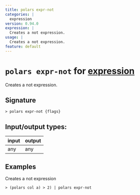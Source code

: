 ```yaml
---
title: polars expr-not
categories: |
  expression
version: 0.94.0
expression: |
  Creates a not expression.
usage: |
  Creates a not expression.
feature: default
---
```

<!-- This file is automatically generated. Please edit the command in https://github.com/nushell/nushell instead. -->

# `polars expr-not` for [expression](/commands/categories/expression.md)

<div class='command-title'>Creates a not expression.</div>

## Signature

```> polars expr-not {flags} ```


## Input/output types:

| input | output |
| ----- | ------ |
| any   | any    |

## Examples

Creates a not expression
```nu
> (polars col a) > 2) | polars expr-not

```
